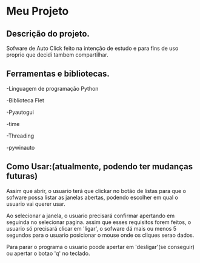 # Meu Projeto

Descrição do projeto.
--------------------------------------------------------------------------------------------------------------------------
Sofware de Auto Click feito na intenção de estudo e para fins de uso proprio que decidi tambem compartilhar.

Ferramentas e bibliotecas.
--------------------------------------------------------------------------------------------------------------------------

-Linguagem de programação Python 

-Biblioteca Flet

-Pyautogui

-time

-Threading

-pywinauto

Como Usar:(atualmente, podendo ter mudanças futuras)
-------------------------------------------------------------------------------------------------------------------------

  Assim que abrir, o usuario terá que clickar no botão de listas para que o sofware possa listar as janelas abertas, podendo escolher em qual o usuario vai querer usar. 

  Ao selecionar a janela, o usuario precisará confirmar apertando em seguinda no selecionar pagina. assim que esses requisitos forem feitos, o usuario só precisará clicar em 'ligar', o sofware dá mais ou menos 5 segundos para o usuario posicionar o mouse onde os cliques serao dados.

  Para parar o programa o usuario poode apertar em 'desligar'(se conseguir) ou apertar o botao 'q' no teclado.





